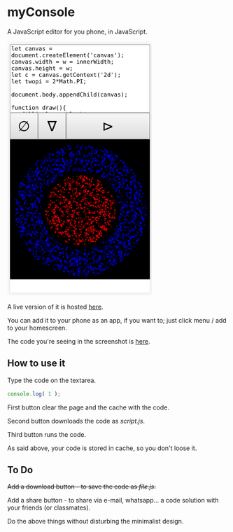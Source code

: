 # myConsole

A JavaScript editor for you phone, in JavaScript.

![myConsole](screenshot.png)

A live version of it is hosted [here](https://victorribeiro.com/myConsole).

You can add it to your phone as an app, if you want to; just click menu / add to your homescreen.

The code you're seeing in the screenshot is [here](https://jsfiddle.net/victorqribeiro/vxf2ajzm/).

## How to use it

Type the code on the textarea.

```javascript
console.log( 1 );
```

First button clear the page and the cache with the code.

Second button downloads the code as *script.js*.

Third button runs the code.

As said above, your code is stored in cache, so you don't loose it.


## To Do

~~Add a download button - to save the code as *file.js*.~~

Add a share button - to share via e-mail, whatsapp... a code solution with your friends (or classmates).

Do the above things without disturbing the minimalist design.
